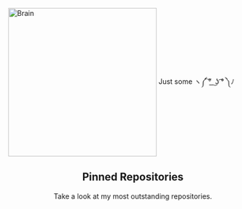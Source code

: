 <img align="center" alt="Brain" width="300" src="http://gifimage.net/wp-content/uploads/2017/10/cerebro-gif-tumblr-3.gif"> Just some  ヽ༼ ͠° ͟ ͜ʖ ͡° ༽ﾉ

<h2 align="center">Pinned Repositories</h2>
<p align="center">Take a look at my most outstanding repositories.</p>

